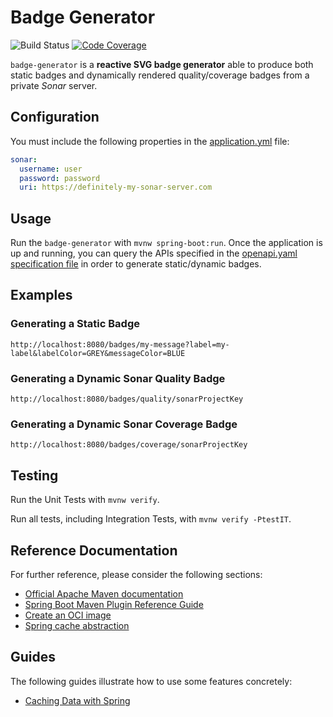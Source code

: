 # Badge Generator
![Build Status](https://github.com/dsibilio/badge-generator/workflows/build/badge.svg) [![Code Coverage](https://codecov.io/github/dsibilio/badge-generator/coverage.svg?branch=main)](https://codecov.io/github/dsibilio/badge-generator?branch=main)


`badge-generator` is a **reactive SVG badge generator** able to produce both static badges and dynamically rendered quality/coverage badges from a private _Sonar_ server.

## Configuration

You must include the following properties in the [application.yml](https://github.com/dsibilio/badge-generator/blob/main/src/main/resources/config/application.yml) file:

```yaml
sonar:
  username: user
  password: password
  uri: https://definitely-my-sonar-server.com
```

## Usage

Run the `badge-generator` with `mvnw spring-boot:run`.
Once the application is up and running, you can query the APIs specified in the [openapi.yaml specification file](https://github.com/dsibilio/badge-generator/blob/main/src/main/resources/openapi/openapi.yaml) in order to generate static/dynamic badges.

## Examples

### Generating a Static Badge

`http://localhost:8080/badges/my-message?label=my-label&labelColor=GREY&messageColor=BLUE`

### Generating a Dynamic Sonar Quality Badge

`http://localhost:8080/badges/quality/sonarProjectKey`

### Generating a Dynamic Sonar Coverage Badge

`http://localhost:8080/badges/coverage/sonarProjectKey`

## Testing

Run the Unit Tests with `mvnw verify`. 

Run all tests, including Integration Tests, with `mvnw verify -PtestIT`.

## Reference Documentation
For further reference, please consider the following sections:

* [Official Apache Maven documentation](https://maven.apache.org/guides/index.html)
* [Spring Boot Maven Plugin Reference Guide](https://docs.spring.io/spring-boot/docs/2.4.2/maven-plugin/reference/html/)
* [Create an OCI image](https://docs.spring.io/spring-boot/docs/2.4.2/maven-plugin/reference/html/#build-image)
* [Spring cache abstraction](https://docs.spring.io/spring-boot/docs/2.4.2/reference/htmlsingle/#boot-features-caching)

## Guides
The following guides illustrate how to use some features concretely:

* [Caching Data with Spring](https://spring.io/guides/gs/caching/)

